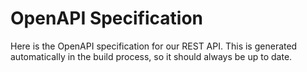 # OpenAPI Specification
Here is the OpenAPI specification for our REST API. This is generated automatically in the build process, so it should always be up to date.

<!-- [OAD(./docs/assets/openapi.json)] -->
<swagger-ui src="../assets/openapi.json"/>
<!-- <swagger-ui src="https://petstore.swagger.io/v2/swagger.json"/> -->
